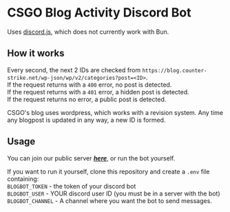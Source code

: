 # CSGO Blog Activity Discord Bot
Uses [discord.js](https://discord.js.org/#/), which does not currently work with Bun.

## How it works
Every second, the next 2 IDs are checked from `https://blog.counter-strike.net/wp-json/wp/v2/categories?post=<ID>`.  
If the request returns with a `400` error, no post is detected.  
If the request returns with a `401` error, a hidden post is detected.  
If the request returns no error, a public post is detected.  

CSGO's blog uses wordpress, which works with a revision system. Any time any blogpost is updated in any way, a new ID is formed.

## Usage
You can join our public server ***[here](https://discord.gg/sbpYNDKgHW)***, or run the bot yourself.

If you want to run it yourself, clone this repository and create a `.env` file containing:  
`BLOGBOT_TOKEN` - the token of your discord bot  
`BLOGBOT_USER` - YOUR discord user ID (you must be in a server with the bot)  
`BLOGBOT_CHANNEL` - A channel where you want the bot to send messages.  
